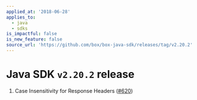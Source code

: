 ```yaml
---
applied_at: '2018-06-28'
applies_to:
  - java
  - sdks
is_impactful: false
is_new_feature: false
source_url: 'https://github.com/box/box-java-sdk/releases/tag/v2.20.2'
---
```

# Java SDK `v2.20.2` release

1. Case Insensitivity for Response Headers ([#620](https://github.com/box/box-java-sdk/pull/620))
